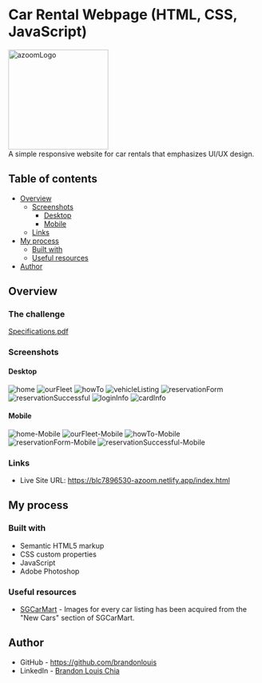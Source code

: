 # Car Rental Webpage (HTML, CSS, JavaScript)
<img src="./img/logos/fullLogo-w.png" alt="azoomLogo" width="200"/></br>
A simple responsive website for car rentals that emphasizes UI/UX design.

## Table of contents

- [Overview](#overview)
  - [Screenshots](#screenshots)
    - [Desktop](#desktop)
    - [Mobile](#mobile)
  - [Links](#links)
- [My process](#my-process)
  - [Built with](#built-with)
  - [Useful resources](#useful-resources)
- [Author](#author)

## Overview

### The challenge

[Specifications.pdf](./Specifications.pdf)

### Screenshots

#### Desktop
![home](./screenshots/home.png)
![ourFleet](./screenshots/ourFleet.jpeg)
![howTo](./screenshots/howTo.jpeg)
![vehicleListing](./screenshots/vehicleListing.png)
![reservationForm](./screenshots/reservationForm.jpeg)
![reservationSuccessful](./screenshots/reservationSuccessful.jpeg)
![loginInfo](./screenshots/loginInfo.png)
![cardInfo](./screenshots/cardInfo.png)

#### Mobile
![home-Mobile](./screenshots/home-Mobile.jpg)
![ourFleet-Mobile](./screenshots/ourFleet-Mobile.jpeg)
![howTo-Mobile](./screenshots/howTo-Mobile.jpg)
![reservationForm-Mobile](./screenshots/reservationForm-Mobile.jpeg)
![reservationSuccessful-Mobile](./screenshots/reservationSuccessful-Mobile.jpeg)

### Links

- Live Site URL: https://blc7896530-azoom.netlify.app/index.html

## My process

### Built with

- Semantic HTML5 markup
- CSS custom properties
- JavaScript
- Adobe Photoshop

### Useful resources

- [SGCarMart](https://www.sgcarmart.com/main/index.php) - Images for every car listing has been acquired from the "New Cars" section of SGCarMart.

## Author

- GitHub - https://github.com/brandonlouis
- LinkedIn - [Brandon Louis Chia](www.linkedin.com/in/brandon-louis-chia-63730b162)
